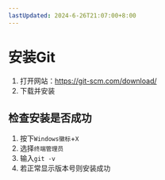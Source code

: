 ```yaml
---
lastUpdated: 2024-6-26T21:07:00+8:00
---
```


# 安装Git

1. 打开网站：<https://git-scm.com/download/>
2. 下载并安装

## 检查安装是否成功

1. 按下```Windows徽标```+```X```
2. 选择```终端管理员```
3. 输入```git -v```
4. 若正常显示版本号则安装成功